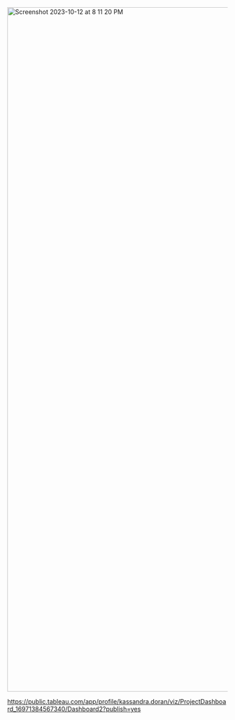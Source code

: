 
<img width="1562" alt="Screenshot 2023-10-12 at 8 11 20 PM" src="https://github.com/kassiedancer92/Dashboard/assets/133593433/11063af4-981b-40bf-b42a-f0de7d80970f">

https://public.tableau.com/app/profile/kassandra.doran/viz/ProjectDashboard_16971384567340/Dashboard2?publish=yes
